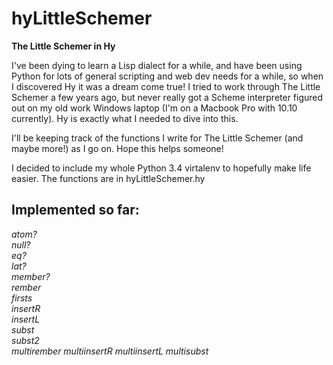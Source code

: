 hyLittleSchemer
===============

**The Little Schemer in Hy**


I've been dying to learn a Lisp dialect for a while, and have been using Python for 
lots of general scripting and web dev needs for a while, so when I discovered Hy it
was a dream come true! I tried to work through The Little Schemer a few years ago, 
but never really got a Scheme interpreter figured out on my old work Windows laptop 
(I'm on a Macbook Pro with 10.10 currently). Hy is exactly what I needed to dive into this. 

I'll be keeping track of the functions I write for The Little Schemer (and maybe more!)
as I go on. Hope this helps someone! 

I decided to include my whole Python 3.4 virtalenv to hopefully make life easier. The 
functions are in hyLittleSchemer.hy

Implemented so far:
-------------------
*atom?*  
*null?*  
*eq?*  
*lat?*  
*member?*  
*rember*  
*firsts*  
*insertR*  
*insertL*  
*subst*  
*subst2*  
*multirember*
*multiinsertR*
*multiinsertL*
*multisubst*



